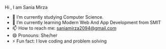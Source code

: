 Hi , I am Sania Mirza

- 🔭 I’m currently studying Computer Science.
- 🌱 I’m currently learning Modern Web And App Development from SMIT
- 📫 How to reach me: saniamirza2094@gmail.com
- 😄 Pronouns: She/her
- ⚡ Fun fact: I love coding and problem solving
  
